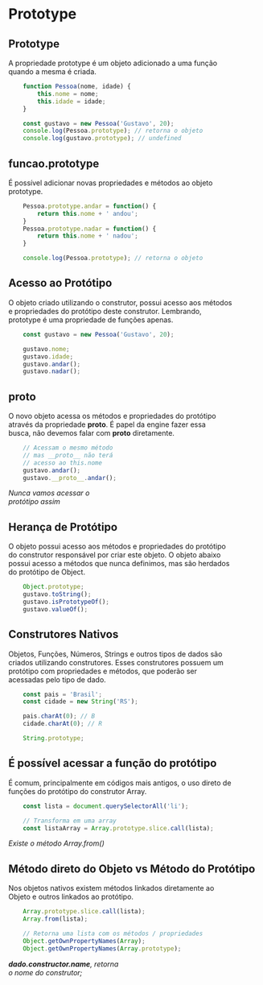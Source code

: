 # Prototype

## Prototype

A propriedade prototype é um objeto adicionado a uma função <br>
quando a mesma é criada.

```js
    function Pessoa(nome, idade) {
        this.nome = nome;
        this.idade = idade;
    }

    const gustavo = new Pessoa('Gustavo', 20);
    console.log(Pessoa.prototype); // retorna o objeto
    console.log(gustavo.prototype); // undefined
```

## funcao.prototype

É possível adicionar novas propriedades e métodos ao objeto <br>
prototype.

```js
    Pessoa.prototype.andar = function() {
        return this.nome + ' andou';
    }
    Pessoa.prototype.nadar = function() {
        return this.nome + ' nadou';
    }

    console.log(Pessoa.prototype); // retorna o objeto
```

## Acesso ao Protótipo

O objeto criado utilizando o construtor, possui acesso aos métodos <br>
e propriedades do protótipo deste construtor. Lembrando, <br>
prototype é uma propriedade de funções apenas.

```js
    const gustavo = new Pessoa('Gustavo', 20);

    gustavo.nome;
    gustavo.idade;
    gustavo.andar();
    gustavo.nadar();
```

## proto

O novo objeto acessa os métodos e propriedades do protótipo <br>
através da propriedade **__proto__**. É papel da engine fazer essa <br>
busca, não devemos falar com **__proto__** diretamente.

```js
    // Acessam o mesmo método
    // mas __proto__ não terá
    // acesso ao this.nome
    gustavo.andar();
    gustavo.__proto__.andar();
```

*Nunca vamos acessar o* <br>
*protótipo assim*

## Herança de Protótipo

O objeto possui acesso aos métodos e propriedades do protótipo <br>
do construtor responsável por criar este objeto. O objeto abaixo <br>
possui acesso a métodos que nunca definimos, mas são herdados <br>
do protótipo de Object.

```js
    Object.prototype;
    gustavo.toString();
    gustavo.isPrototypeOf();
    gustavo.valueOf();
```

## Construtores Nativos

Objetos, Funções, Números, Strings e outros tipos de dados são <br>
criados utilizando construtores. Esses construtores possuem um <br>
protótipo com propriedades e métodos, que poderão ser <br>
acessadas pelo tipo de dado.

```js
    const pais = 'Brasil';
    const cidade = new String('RS');

    pais.charAt(0); // B
    cidade.charAt(0); // R

    String.prototype;
```

## É possível acessar a função do protótipo

É comum, principalmente em códigos mais antigos, o uso direto de <br>
funções do protótipo do construtor Array.

```js
    const lista = document.querySelectorAll('li');

    // Transforma em uma array
    const listaArray = Array.prototype.slice.call(lista);
```

*Existe o método Array.from()*

## Método direto do Objeto vs Método do Protótipo

Nos objetos nativos existem métodos linkados diretamente ao <br>
Objeto e outros linkados ao protótipo.

```js
    Array.prototype.slice.call(lista);
    Array.from(lista);

    // Retorna uma lista com os métodos / propriedades
    Object.getOwnPropertyNames(Array);
    Object.getOwnPropertyNames(Array.prototype);
```

*__dado.constructor.name__, retorna* <br>
*o nome do construtor;*